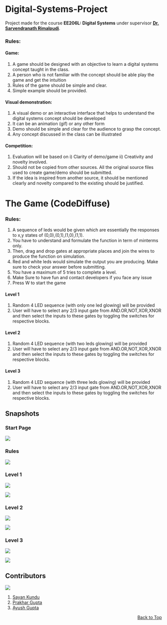 # Digital-Systems-Project

Project made for the course **EE206L: Digital Systems** under supervisor [**Dr. Sarvendranath Rimalpudi**](https://sarvendranath.in/).

### Rules:

#### Game:
1) A game should be designed with an objective to learn a digital systems concept taught  in the class.
2) A person who is not familiar with the concept should be able play the game and get the intuition
3) Rules of the game should be simple and clear.
4) Simple example should be provided.

#### Visual demonstration:
1) A visual demo or an interactive interface that helps to understand the digital systems concept should be developed
2) It can be an animation (gif) or any other form
3) Demo should be simple and clear for the audience to grasp the concept.
4) Any concept discussed in the class can be illustrated 

#### Competition:
1)  Evaluation will be based on i) Clarity of demo/game ii) Creativity and novelty involved.
2) Should not be copied from other sources. All the original source files used to create game/demo should be submitted. 
3) If the idea is inspired from another source, it should be mentioned clearly and novelty compared to the existing should be justified.

# The Game (CodeDiffuse)
### Rules:
1. A sequence of leds would be given which are essentially the responses to x,y states of (0,0),(0,1),(1,0),(1,1).
2. You have to understand and formulate the function in term of minterms only.
3. Then, drag and drop gates at appropriate places and join the wires to produce the function on simulation.
4. Red and white leds would simulate the output you are producing. Make sure to check your answer before submitting.
5. You have a maximum of 5 tries to complete a level.
6. Make Sure to have fun and contact developers if you face any issue
7. Press W to start the game
   
#### Level 1
1) Random 4 LED sequence (with only one led glowing) will be provided 
2) User will have to select any 2/3 input gate from AND.OR,NOT,XOR,XNOR and then select the inputs to these gates by toggling the switches for respective blocks.

#### Level 2
1) Random 4 LED sequence (with two leds glowing) will be provided 
2) User will have to select any 2/3 input gate from AND.OR,NOT,XOR,XNOR and then select the inputs to these gates by toggling the switches for respective blocks.

#### Level 3
1) Random 4 LED sequence (with three leds glowing) will be provided 
2) User will have to select any 2/3 input gate from AND.OR,NOT,XOR,XNOR and then select the inputs to these gates by toggling the switches for respective blocks.

## Snapshots
### Start Page
![](https://github.com/electro-coder/Digital-Systems-Project/blob/main/Resources/image.png)
### Rules
![](https://github.com/electro-coder/Digital-Systems-Project/blob/main/Resources/image-1.png)
### Level 1
![](https://github.com/electro-coder/Digital-Systems-Project/blob/main/Resources/image-2.png)

![](https://github.com/electro-coder/Digital-Systems-Project/blob/main/Resources/image-3.png)
### Level 2
![](https://github.com/electro-coder/Digital-Systems-Project/blob/main/Resources/image-4.png)

![](https://github.com/electro-coder/Digital-Systems-Project/blob/main/Resources/image-5.png)
### Level 3
![](https://github.com/electro-coder/Digital-Systems-Project/blob/main/Resources/image-6.png)

![](https://github.com/electro-coder/Digital-Systems-Project/blob/main/Resources/image-7.png)


## Contributors

[![](https://contrib.rocks/image?repo=electro-coder/Digital-Systems-Project)](https://github.com/electro-coder/Digital-Systems-Project/graphs/contributors)

1. [Sayan Kundu](https://github.com/electro-coder)
2. [Prakhar Gupta](https://github.com/prax-1)
3. [Ayush Gupta](https://github.com/ayushhwho)

<div align="right">

[Back to Top](#readme-top)

</div>

[back-to-top]: #readme-top
